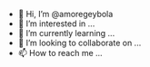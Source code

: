 - 👋 Hi, I’m @amoregeybola
- 👀 I’m interested in ...
- 🌱 I’m currently learning ...
- 💞️ I’m looking to collaborate on ...
- 📫 How to reach me ...

<!---
amoregeybola/amoregeybola is a ✨ special ✨ repository because its `README.md` (this file) appears on your GitHub profile.
You can click the Preview link to take a look at your changes.
--->
